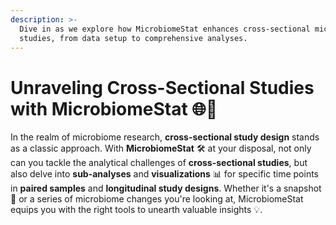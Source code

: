 ```yaml
---
description: >-
  Dive in as we explore how MicrobiomeStat enhances cross-sectional microbiome
  studies, from data setup to comprehensive analyses.
---
```


# Unraveling Cross-Sectional Studies with MicrobiomeStat 🌐🔬

In the realm of microbiome research, **cross-sectional study design** stands as a classic approach. With **MicrobiomeStat** 🛠️ at your disposal, not only can you tackle the analytical challenges of **cross-sectional studies**, but also delve into **sub-analyses** and **visualizations** 📊 for specific time points in **paired samples** and **longitudinal study designs**. Whether it's a snapshot 📸 or a series of microbiome changes you're looking at, MicrobiomeStat equips you with the right tools to unearth valuable insights 💡.
